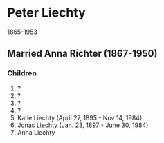 # Peter Liechty
1865-1953

## Married Anna Richter (1867-1950)

### Children

1. ?
2. ?
3. ?
4. ?
5. Katie Liechty (April 27, 1895 - Nov 14, 1984)
6. [Jonas Liechty (Jan. 23, 1897 - June 30, 1984)](./Jonas/Jonas-Liechty-1897.md)
7. Anna Liechty
